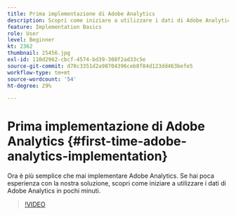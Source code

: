 ```yaml
---
title: Prima implementazione di Adobe Analytics
description: Scopri come iniziare a utilizzare i dati di Adobe Analytics in pochi minuti.
feature: Implementation Basics
role: User
level: Beginner
kt: 2362
thumbnail: 25456.jpg
exl-id: 110d2962-cbcf-4574-bd39-308f2ad33c5e
source-git-commit: d78c3351d2a98704396ceb8f84d123dd463befe5
workflow-type: tm+mt
source-wordcount: '54'
ht-degree: 29%

---
```


# Prima implementazione di Adobe Analytics {#first-time-adobe-analytics-implementation}

Ora è più semplice che mai implementare Adobe Analytics. Se hai poca esperienza con la nostra soluzione, scopri come iniziare a utilizzare i dati di Adobe Analytics in pochi minuti.

>[!VIDEO](https://video.tv.adobe.com/v/25456/?quality=12)